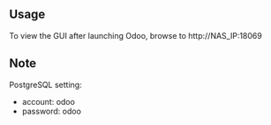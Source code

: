 ## Usage
To view the GUI after launching Odoo, browse to http://NAS_IP:18069

## Note
PostgreSQL setting:

- account: odoo
- password: odoo
